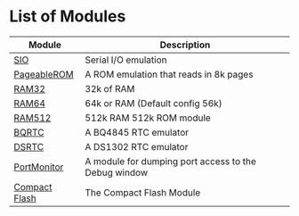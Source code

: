 # List of Modules

| Module                        | Description                                          |
|-------------------------------|------------------------------------------------------|
| [SIO](SIO.md)                 | Serial I/O emulation                                 |
| [PageableROM](PageableROM.md) | A ROM emulation that reads in 8k pages               |
| [RAM32](RAM32.md)             | 32k of RAM                                           |
| [RAM64](RAM64.md)             | 64k or RAM (Default config 56k)                      |
| [RAM512](RAM512.md)           | 512k RAM 512k ROM module                             |
| [BQRTC](BQRTC.md)             | A BQ4845 RTC emulator                                |
| [DSRTC](DSRTC.md)             | A DS1302 RTC emulator                                |
| [PortMonitor](PortMonitor.md) | A module for dumping port access to the Debug window |
| [Compact Flash](CompactFlash.md)| The Compact Flash Module                            |



